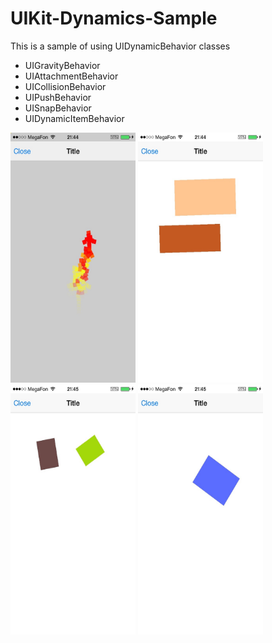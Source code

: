 # UIKit-Dynamics-Sample

This is a sample of using UIDynamicBehavior classes

- UIGravityBehavior
- UIAttachmentBehavior
- UICollisionBehavior
- UIPushBehavior
- UISnapBehavior
- UIDynamicItemBehavior

<img src="images/IMG_0009.jpg" width="200" height="400" />  <img src="images/IMG_0012.jpg" width="200" height="400" />  <img src="images/IMG_0013.jpg" width="200" height="400" />  <img src="images/IMG_0014.jpg" width="200" height="400" />
